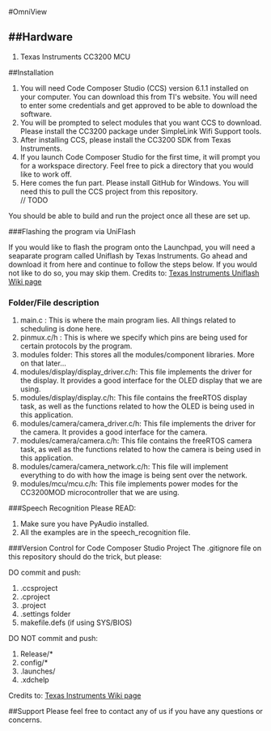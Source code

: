 #OmniView

##Hardware
--------
1. Texas Instruments CC3200 MCU

##Installation
1. You will need Code Composer Studio (CCS) version 6.1.1 installed on your computer. You can download this from TI's website. You will need to enter some credentials and get approved to be able to download the software.
2. You will be prompted to select modules that you want CCS to download. Please install the CC3200 package under SimpleLink Wifi Support tools.
3. After installing CCS, please install the CC3200 SDK from Texas Instruments.
4. If you launch Code Composer Studio for the first time, it will prompt you for a workspace directory. Feel free to pick a directory that you would like to work off.
5. Here comes the fun part. Please install GitHub for Windows. You will need this to pull the CCS project from this repository.  
// TODO

You should be able to build and run the project once all these are set up. 

###Flashing the program via UniFlash

If you would like to flash the program onto the Launchpad, you will need a seaparate program called Uniflash by Texas Instruments. Go ahead and download it from here and continue to follow the steps below. If you would not like to do so, you may skip them.
Credits to: [Texas Instruments Uniflash Wiki page](http://processors.wiki.ti.com/index.php/UniFlash_Quick_Start_Guide)

### Folder/File description
1. main.c : This is where the main program lies. All things related to scheduling is done here.
2. pinmux.c/h : This is where we specify which pins are being used for certain protocols by the program.
3. modules folder: This stores all the modules/component libraries. More on that later...
4. modules/display/display_driver.c/h: This file implements the driver for the display. It provides a good interface for the OLED display that we are using.
5. modules/display/display.c/h: This file contains the freeRTOS display task, as well as the functions related to how the OLED is being used in this application.
6. modules/camera/camera_driver.c/h: This file implements the driver for the camera. It provides a good interface for the camera.
7. modules/camera/camera.c/h: This file contains the freeRTOS camera task, as well as the functions related to how the camera is being used in this application.
8. modules/camera/camera_network.c/h: This file will implement everything to do with how the image is being sent over the network.
9. modules/mcu/mcu.c/h: This file implements power modes for the CC3200MOD microcontroller that we are using.

###Speech Recognition
Please READ:
1. Make sure you have PyAudio installed.
2. All the examples are in the speech_recognition file.

###Version Control for Code Composer Studio Project
The .gitignore file on this repository should do the trick, but please:  
  
DO commit and push:  
1. .ccsproject  
2. .cproject  
3. .project  
4. .settings folder  
5. makefile.defs (if using SYS/BIOS)  

DO NOT commit and push:    
1. Release/*  
2. config/*  
3. .launches/  
4. .xdchelp  

Credits to: [Texas Instruments Wiki page](http://processors.wiki.ti.com/index.php/Source_control_with_CCS)  

##Support
Please feel free to contact any of us if you have any questions or concerns.
